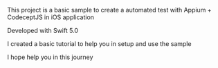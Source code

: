 This project is a basic sample to create a automated test with Appium + CodeceptJS in iOS application

Developed with Swift 5.0

I created a basic tutorial to help you in setup and use the sample

I hope help you in this journey
